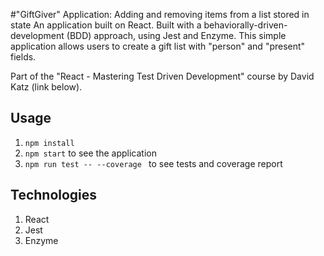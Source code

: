 #"GiftGiver" Application:  Adding and removing items from a list stored in state
An application built on React. Built with a behaviorally-driven-development (BDD) approach, using Jest and Enzyme. This simple application allows users to create a gift list with "person" and "present" fields.

Part of the "React - Mastering Test Driven Development" course by David Katz (link below).

## Usage
1. ```npm install```
2. ```npm start``` to see the application
3. ```npm run test -- --coverage ``` to see tests and coverage report

## Technologies
1. React
2. Jest
3. Enzyme

